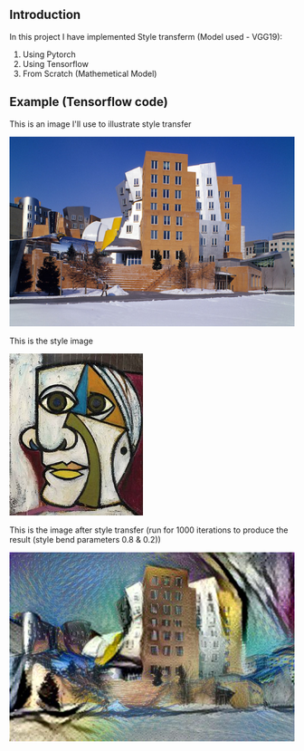 ## Introduction
In this project I have implemented Style transferm (Model used - VGG19):
1. Using Pytorch
2. Using Tensorflow
3. From Scratch (Mathemetical Model)

## Example (Tensorflow code)
This is an image I'll use to illustrate style transfer

![image](https://github.com/kushagra1198/Neural-Style-Transfer/blob/master/example/image.jpg)



This is the style image

![style](https://github.com/kushagra1198/Neural-Style-Transfer/blob/master/example/style.jpg)


This is the image after style transfer (run for 1000 iterations to produce the result (style bend parameters 0.8 & 0.2))

![final](https://github.com/kushagra1198/Neural-Style-Transfer/blob/master/example/final.jpg)

